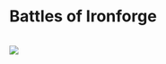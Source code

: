 # Battles of Ironforge

<br>
<img src="https://github.com/anthonymirand/Battles-of-Ironforge/blob/master/Presentation%20Poster.png" />
<br>

